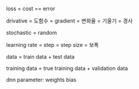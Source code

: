 
loss = cost == error

drivative
= 도함수
= gradient
= 변화율
= 기울기
= 경사

stochastic = random

learning rate 
= step
= step size
= 보폭

data = train data + test data

training data = true training data + validation data

dnn parameter: weights bias



